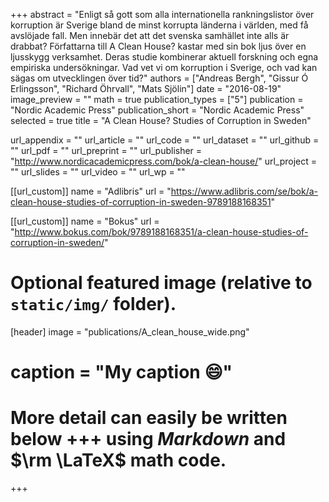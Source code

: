 +++
abstract = "Enligt så gott som alla internationella rankningslistor över korruption är Sverige bland de minst korrupta länderna i världen, med få avslöjade fall. Men innebär det att det svenska samhället inte alls är drabbat? Författarna till A Clean House? kastar med sin bok ljus över en ljusskygg verksamhet. Deras studie kombinerar aktuell forskning och egna empiriska undersökningar. Vad vet vi om korruption i Sverige, och vad kan sägas om utvecklingen över tid?"
authors = ["Andreas Bergh", "Gissur Ó Erlingsson", "Richard Öhrvall", "Mats Sjölin"]
date = "2016-08-19"
image_preview = ""
math = true
publication_types = ["5"]
publication = "Nordic Academic Press"
publication_short = "Nordic Academic Press"
selected = true
title = "A Clean House? Studies of Corruption in Sweden"

url_appendix = ""
url_article = ""
url_code = ""
url_dataset = ""
url_github = ""
url_pdf = ""
url_preprint = ""
url_publisher = "http://www.nordicacademicpress.com/bok/a-clean-house/"
url_project = ""
url_slides = ""
url_video = ""
url_wp = ""

[[url_custom]]
name = "Adlibris"
url = "https://www.adlibris.com/se/bok/a-clean-house-studies-of-corruption-in-sweden-9789188168351"

[[url_custom]]
name = "Bokus"
url = "http://www.bokus.com/bok/9789188168351/a-clean-house-studies-of-corruption-in-sweden/"


# Optional featured image (relative to `static/img/` folder).
[header]
image = "publications/A_clean_house_wide.png"
# caption = "My caption :smile:"

# More detail can easily be written below +++ using *Markdown* and $\rm \LaTeX$ math code.
+++

